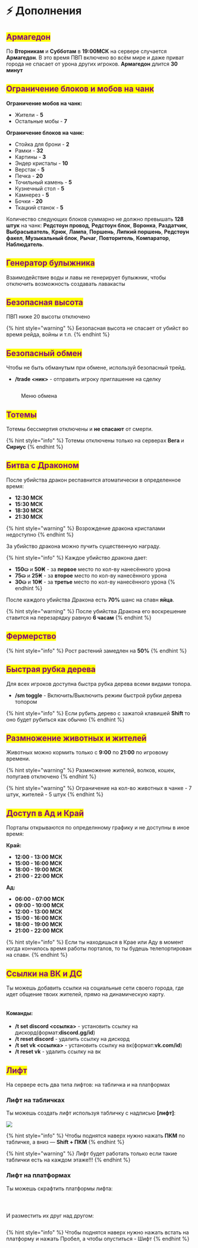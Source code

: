 # ⚡ Дополнения

## <mark style="color:purple;">Армагедон</mark>

По **Вторникам** и **Субботам** в **19:00МСК** на сервере случается **Армагедон**. В это время ПВП включено во всём мире и даже приват города не спасает от урона других игроков. **Армагедон** длится **30 минут**

## <mark style="color:purple;">Ограничение блоков и мобов на чанк</mark>

**Ограничение мобов на чанк:**

* Жители - **5**
* Остальные мобы - **7**

**Ограничение блоков на чанк:**

* Стойка для брони - **2**
* Рамки - **32**
* Картины - **3**
* Эндер кристалы - **10**
* Верстак - **5**
* Печка - **20**
* Точильный камень - **5**
* Кузнечный стол - **5**
* Камнерез - **5**
* Бочки - **20**
* Ткацкий станок - **5**

Количество следующих блоков суммарно не должно превышать **128 штук** на чанк: **Редстоун провод**, **Редстоун блок**, **Воронка**, **Раздатчик**, **Выбрасыватель**, **Крюк**, **Лампа**, **Поршень**, **Липкий поршень**, **Редстоун факел**, **Музыкальный блок**, **Рычаг**, **Повторитель**, **Компаратор**, **Наблюдатель**.

## <mark style="color:purple;">Генератор булыжника</mark>

Взаимодействие воды и лавы не генерирует булыжник, чтобы отключить возможность создавать лавакасты

## <mark style="color:purple;">Безопасная высота</mark>

ПВП ниже 20 высоты отключено

{% hint style="warning" %}
Безопасная высота не спасает от убийст во время рейда, войны и т.п.
{% endhint %}

## <mark style="color:purple;">Безопасный обмен</mark>

Чтобы не быть обманутым при обмене, используй безопасный трейд.

* **/trade <ник>** - отправить игроку приглашение на сделку

<figure><img src="../.gitbook/assets/image (5) (1).png" alt=""><figcaption><p>Меню обмена</p></figcaption></figure>

## <mark style="color:purple;">Тотемы</mark>

Тотемы бессмертия отключены и **не спасают** от смерти.

{% hint style="info" %}
Тотемы отключены только на серверах **Вега** и **Сириус**
{% endhint %}

## <mark style="color:purple;">Битва с Драконом</mark>

После убийства дракон респавнится атоматически в определенное время:

* **12:30 МСК**
* **15:30 МСК**
* **18:30 МСК**
* **21:30 МСК**

{% hint style="warning" %}
Возрождение дракона кристалами недоступно
{% endhint %}

За убийство дракона можно пучить существенную награду.

{% hint style="info" %}
Каждое убийство дракона дает:

* **150⛀** и **50₭** - за **первое** место по кол-ву нанесённого урона
* **75⛀** и **25₭** - за **второе** место по кол-ву нанесённого урона
* **30⛀** и **10₭** - за **третье** место по кол-ву нанесённого урона
{% endhint %}

После каждого убийства Дракона есть **70%** шанс на спавн **яйца**.

{% hint style="warning" %}
После убийства Дракона его воскрешение ставится на перезарядку равную **6 часам**
{% endhint %}

## <mark style="color:purple;">Фермерство</mark>

{% hint style="info" %}
Рост растений замедлен на **50%**
{% endhint %}

## <mark style="color:purple;">Быстрая рубка дерева</mark>

Для всех игроков доступна быстра рубка дерева всеми видами топора.

* **/sm toggle** - Включить/Выключить режим быстрой рубки дерева топором

{% hint style="info" %}
Если рубить дерево с зажатой клавишей **Shift** то оно будет рубиться как обычно
{% endhint %}

## <mark style="color:purple;">Размножение животных и жителей</mark>

Животных можно кормить только с **9:00** по **21:00** по игровому времени.

{% hint style="warning" %}
Размножение жителей, волков, кошек, попугаев отключено
{% endhint %}

{% hint style="warning" %}
Ограничение на кол-во животных в чанке - 7 штук, жителей - 5 штук
{% endhint %}

## <mark style="color:purple;">Доступ в Ад и Край</mark>

Порталы открываются по определнному графику и не доступны в иное время:

**Край:**

* **12:00 - 13:00 МСК**
* **15:00 - 16:00 МСК**
* **18:00 - 19:00 МСК**
* **21:00 - 22:00 МСК**

**Ад:**

* **06:00 - 07:00 МСК**
* **09:00 - 10:00 МСК**
* **12:00 - 13:00 МСК**
* **15:00 - 16:00 МСК**
* **18:00 - 19:00 МСК**
* **21:00 - 22:00 МСК**

{% hint style="info" %}
Если ты находишься в Крае или Аду в момент когда кончилось время работы порталов, то ты будешь телепортирован на спавн.
{% endhint %}

## <mark style="color:purple;">Ссылки на ВК и ДС</mark>

Ты можешь добавить ссылки на социальные сети своего города, где идет общение твоих жителей, прямо на динамическую карту.

<img src="../.gitbook/assets/image (2) (1) (2) (1).png" alt="" data-size="original">

#### Команды:

* **/t set discord <ссылка>** - установить ссылку на дискорд(формат:**discord.gg/id**)
* **/t reset discord** - удалить ссылку на дискорд
* **/t set vk <ссылка>** - установить ссылку на вк(формат:**vk.com/id**)
* **/t reset vk** - удалить ссылку на вк

## <mark style="color:purple;">Лифт</mark>

На сервере есть два типа лифтов: на табличка и на платформах

### Лифт на табличках

Ты можешь создать лифт используя табличку с надписью **\[лифт]**:

![](<../.gitbook/assets/image (5) (1) (1).png>)

{% hint style="info" %}
Чтобы поднятся наверх нужно нажать **ПКМ** по табличке, а вниз — **Shift + ПКМ**
{% endhint %}

{% hint style="warning" %}
Лифт будет работать только если такие таблички есть на каждом этаже!!!
{% endhint %}

### Лифт на платформах

Ты можешь скрафтить платформы лифта:

<div><figure><img src="../.gitbook/assets/Screenshot from 2025-08-16 23-26-51.png" alt=""><figcaption></figcaption></figure> <figure><img src="../.gitbook/assets/Screenshot from 2025-08-16 23-26-58.png" alt=""><figcaption></figcaption></figure> <figure><img src="../.gitbook/assets/Screenshot from 2025-08-16 23-27-06.png" alt=""><figcaption></figcaption></figure></div>

И разместить их друг над другом:

<figure><img src="../.gitbook/assets/Screenshot from 2025-08-17 01-08-31.png" alt=""><figcaption></figcaption></figure>

{% hint style="info" %}
Чтобы поднятся наверх нужно нажать встать на платформу и нажать Пробел, а чтобы опуститься - Шифт
{% endhint %}

<figure><img src="../.gitbook/assets/gitlab_hr7.svg" alt=""><figcaption></figcaption></figure>
